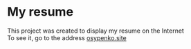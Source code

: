 # My resume

This project was created to display my resume on the Internet \
To see it, go to the address [osypenko.site](https://osypenko.site)